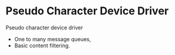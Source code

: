 # Pseudo Character Device Driver

Pseudo character device driver
* One to many message queues,
* Basic content filtering.
